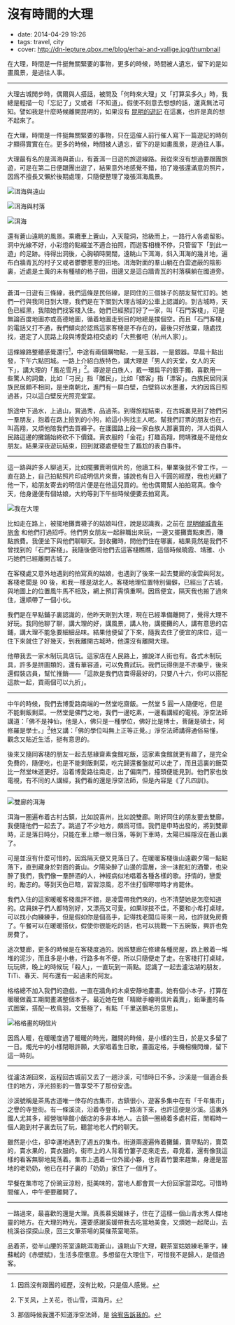 # 沒有時間的大理

- date: 2014-04-29 19:26
- tags: travel, city
- cover: http://dn-lepture.qbox.me/blog/erhai-and-vallige.jpg/thumbnail

在大理，時間是一件挺無關緊要的事物，更多的時候，時間被人遺忘，留下的是如畫風景，是過往人事。

---

大理古城閒步時，偶爾與人搭話，被問及「何時來大理」又「打算呆多久」時，我總是輕描一句「忘記了」又或者「不知道」。假使不刻意去想想的話，還真無法可知。譬如我是什麼時候離開昆明的，如果沒有 [昆明的遊記](/zh/2014/a-trip-in-kunming) 在這裏，也許是真的想不起來了。

在大理，時間是一件挺無關緊要的事物，只在這催人前行催人寫下一篇遊記的時刻才顯得實實在在。更多的時候，時間被人遺忘，留下的是如畫風景，是過往人事。

大理最有名的是洱海與蒼山，有蒼洱一日遊的旅遊線路。我從來沒有想過要跟團旅遊，可是在第二日便跟團出遊了，結果意外地感覺不錯，拍了幾張還滿意的照片，因爲不擅長又懶於後期處理，只隨便整理了幾張洱海風景。

![洱海與遠山](http://dn-lepture.qbox.me/blog/pure-erhai.jpg/thumbnail "洱海與遠山 by Epl-5")

![洱海與村落](http://dn-lepture.qbox.me/blog/erhai-and-vallige.jpg/thumbnail "洱海與村落 by Epl-5")

![洱海](http://dn-lepture.qbox.me/blog/erhai-and-border.jpg/thumbnail "洱海 by Epl-5")

還有蒼山遠眺的風景。乘纜車上蒼山，入天龍洞，拾級而上，一路行人各處留影。洞中光線不好，小彩燈的點綴並不適合拍照，而遊客相機不停，只管留下「到此一遊」的足跡。待得出洞後，心胸頓時開闊，遠眺山下洱海，斜入洱海的幾爿地，遍布白牆青瓦的村子又或者鬱鬱蔥蔥的田地。洱海對面的羣山躺在白雲遮蔽的陰影裏，近處是土黃的未有種植的格子田，田邊又是這白牆青瓦的村落橫躺在國道旁。

----

蒼洱一日遊有三條線，我們這條是民俗線，是同住的三個妹子的朋友幫忙訂的。她們一行與我同日到大理，我們是在下關到大理古城的公車上認識的。到古城時，天色已經黑，我陪她們找客棧入住。她們已經預訂好了一家，叫「石門客棧」，可是無論百度地圖亦或高德地圖，循着地圖走到目的地總是撲個空。而且「石門客棧」的電話又打不通，我們傾向於認爲這家客棧是不存在的，最後只好放棄，隨處找找，選定了人民路上段與博愛路相交處的「大熊餐吧（杭州人家）」。

這條線路整體感覺還行[^1]，中途有兩個購物點，一是玉器，一是銀器。早晨十點出發，下午六點回城。一路上介紹白族特色，講大理是「男人的天堂，女人的天下」，講大理的「風花雪月」[^2]。導遊是白族人，戴一環扁平的銀手鐲，喜歡用一些驚人的詞彙，比如「刁民」指「雕民」，比如「嫖客」指「漂客」。白族民居同漢族民居頗不相同，是坐南朝北，進門有一屏白壁，白壁鉓以水墨畫，大約因爲日照過甚，只以這白壁反光照亮堂室。

旅途中下過水，上過山，賞過秀，品過茶。到得旅程結束，在古城裏見到了她們另一羣朋友，抱着在路上撿到的小狗，給這小狗找主人呢。幫我們訂票的朋友也在，叫高翔，又煩他陪我們去買褲子。在護國路上段一家白族人那裏買的，洋人街與人民路這邊的攤鋪始終砍不下價錢。賣衣服的「金花」打趣高翔，問靖雅是不是他女朋友。結果深夜遊玩結束，回到就寝處便發生了尷尬的表白事件。

[^1]: 因爲沒有跟團的經歷，沒有比較，只是個人感覺。
[^2]: 下关风，上关花，苍山雪，洱海月。

----

這一路與許多人聊過天，比如擺攤賣明信片的，他讀工科，畢業後就不曾工作，一直在路上，自己拍點照片印成明信片來賣，據說也有日入千圓的經歷，我也光顧了他一下，給朋友寄去的明信片便是在他這兒買的。他也偶爾幫人拍拍寫真。像今天，他身邊便有個姑娘，大約等到下午些時候便要去拍寫真。

![我在大理](//dn-lepture.qbox.me/blog/me-with-postcards.jpg/thumbnail "走在寄明信片的路上 by iPhone")

比如走在路上，被擺地攤賣襪子的姑娘叫住，說是認識我，之前在 [昆明傾城青年旅舍](/zh/2014/a-trip-in-kunming) 和他們打過招呼。他們男女朋友一起辭職出來玩，一邊又擺攤賣點東西，賺點旅費。我便坐下與他們聊聊天。到收攤時，問他們住在哪裏，結果竟然是我們不曾找到的「石門客棧」。我隨後便同他們去這客棧瞧瞧，這個時候曉霞、靖雅、小巧她們已經離開古城了。

在客棧處又意外地遇到的拍寫真的姑娘，也遇到了後來一起去雙廊的凌雲與阿友。客棧老闆是 90 後，和我一樣是湖北人。客棧地理位置特別偏僻，已經出了古城，與地圖上的位置風牛馬不相及，網上預訂需慎重啊。因爲便宜，隔天我也搬了過來住，還順帶了一個小伙。

我們是在早點鋪子裏認識的，他昨天剛到大理，現在已經準備離開了，覺得大理不好玩。我同他聊了聊，講大理的好，講風景，講人物，講擺攤的人，講有意思的店鋪，講大理不能急要細細品味。結果他便留了下來，隨我去住了便宜的床位，這一住下來就住了好幾天，到我離開古城時，他還沒有離開大理。

他帶我去一家木制玩具店玩。這家店在人民路上，據說洋人街也有。各式木制玩具，許多是拼圖類的，還有華容道，可以免費試玩。我們玩得倒是不亦樂乎，後來還假裝店員，幫忙推銷——「這款是我們店賣得最好的，只要八十六，你可以搭配這款一起，買兩個可以九折」。

----

中午的時候，我們去博愛路南端的一然堂吃齋飯。一然堂 5 圓一人隨便吃，但是不能剩飯剩菜。一然堂是佛門之地，我們一邊吃素，一邊看講經的電視。淨空法師講道：「佛不是神仙，他是人，佛只是一種學位，佛好比是博士，菩薩是碩士，阿修羅是學士。」[^3]他又講：「佛的學位叫無上正等正覺。」淨空法師講得通俗易懂，觀念又貼近生活，挺有意思的。

後來又隨同客棧的朋友一起去慈緣齋素食館吃飯，這家素食館就更有趣了，是完全免費的，隨便吃，也是不能剩飯剩菜，吃完歸還餐盤就可以走了，而且這裏的飯菜比一然堂味道更好。沿着博愛路往南走，出了偏南門，擡頭便能見到。他們家也放電視，有不同的人講經，我們看的還是淨空法師，但是內容是《了凡四訓》。

[^3]: 那個時候我還不知道淨空法師，是 [徐宥告訴我的](https://twitter.com/mathena/status/453141498993733632)。

----

![雙廊的洱海](//dn-lepture.qbox.me/blog/shuanglang-erhai.jpg/thumbnail "雙廊的洱海 by Epl-5")

洱海一圈遍布着古村古鎮，比如說喜州，比如說雙廊。剛好同住的朋友要去雙廊，我便隨他們一起去了。跳過了不少地方，頗爲可惜。我們是申時出發的，將到雙廊時，正是落日時分，只能在車上瞟一眼日落，等到下車時，太陽已經隱沒在蒼山裏了。

可是並沒有什麼可惜的，因爲隔天便又見落日了。在暖暖客棧後山遠觀夕陽一點點落下，直到藏身於對面的蒼山。夕陽染醉了山邊的雲層，涂一沫酡紅的酒暈，也染醉了我們，我們像一羣醉酒的人，神經病似地唱着各種各樣的歌。抒情的，戀愛的，勵志的。等到天色已暗，習習涼風，忍不住打個寒噤時才肯罷休。

我們入住的這家暖暖客棧風評不錯，是凌雲帶我們來的，也不清楚她是怎麼知道的。店員妹子們人都特別好，又漂亮又可愛。如果球技不佳，不要和小希打桌球，可以找小向練練手，但是假如你是個高手，記得找老闆瓜哥來一局，也許就免房費了。午餐可以在暖暖搭伙，假使你很能吃的話，也可以挑戰一下五碗飯，興許也免房費了。

途次雙廊，更多的時候是在客棧度過的。因爲雙廊在修建各種房屋，路上散着一堆堆的泥沙，而且多是小巷，行路多有不便，所以只隨便走了走。在客棧打打桌球，玩玩牌，晚上的時候玩「殺人」，一直玩到一兩點。認識了一起去瀘沽湖的朋友，TiTi、春天、阿布還有一起過來的阿友。

格格總不加入我們的遊戲，一直在牆角的木桌安靜地畫畫。她有個小本子，打算在暖暖做義工期間畫滿整個本子。最近她在做「精緻手繪明信片義賣」，鉛筆畫的各式圖案，搭配一枚鳥羽，文藝極了，有點「千里送鵝毛的意思」。

![格格畫的明信片](//dn-lepture.qbox.me/blog/postcards-by-gege.jpg/thumbnail "格格畫的明信片 from WeChat Moments")

因爲人暖，在暖暖度過了暖暖的時光，離開的時候，是小樣的生日，於是又多留了一日。燭光中的小樣閉眼許願，大家唱着生日歌，畫面定格，手機相機閃爍，留下這一時刻。

---

從瀘沽湖回來，返程回古城前又去了一趟沙溪，可惜時日不多。沙溪是一個適合長住的地方，浮光掠影的一瞥享受不了那份安逸。

沙溪號稱是茶馬古道唯一倖存的古集市，古鎮很小，遊客多集中在有「千年集市」之譽的寺登街。有一條溪流，沿着寺登街，一路淌下來，也許這便是沙溪。這裏外國人尤其多，經營咖啡館小飯店的多非本地人。古鎮一圈繞着多處村莊，閒暇時一個人跑到村子裏去玩了玩，聽當地老人們的聊天。

雖然是小住，卻幸運地遇到了週五的集市。街道兩邊遍佈着攤鋪，賣早點的，賣菜的，賣水果的，賣衣服的。街市上的人背着竹簍子走來走去，尋覓着，還有像我這樣的看客無聊地晃荡着。集市上遇着一位外國小夥，也背着竹簍來趕集，身邊是當地的老奶奶，他已在村子裏的「奶奶」家住了一個月了。

早餐在集市吃了份豌豆涼粉，挺美味的，當地人都會買一大份回家當菜吃。可惜時間催人，中午便要離開了。

---

一路過來，最喜歡的還是大理。真羨慕奚媛妹子，住在了這樣一個山青水秀人傑地靈的地方。在大理的時光，還要感謝奚媛帶我去吃當地美食，又煩她一起爬山，去桃溪谷探探山泉，回三文筆茶場的莫催茶室喝茶。

品着茶，從半山腰的茶室遠眺洱海蒼山，遠眺山下大理，觀茶室姑娘練毛筆字，練蘇軾的《赤壁賦》，生活多麼愜意。多想留在大理住下，可惜我不是歸人，是個過客。
